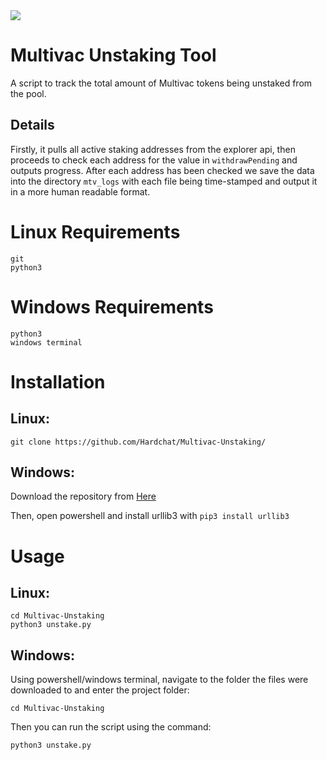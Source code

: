 <img src="https://e.mtv.ac/logo_color.png">

# Multivac Unstaking Tool 
A script to track the total amount of Multivac tokens being unstaked from the pool.

## Details
Firstly, it pulls all active staking addresses from the explorer api, then proceeds to check each address for the value in `withdrawPending` and outputs progress. After each address has been checked we save the data into the directory `mtv_logs` with each file being time-stamped and output it in a more human readable format.

# Linux Requirements
```
git
python3
```
# Windows Requirements
```
python3
windows terminal
```
# Installation
## Linux:
```
git clone https://github.com/Hardchat/Multivac-Unstaking/
```
## Windows:
Download the repository from <a href="https://github.com/Hardchat/Multivac-Unstaking/archive/refs/heads/main.zip">Here</a>

Then, open powershell and install urllib3 with `pip3 install urllib3`

# Usage
## Linux:
```
cd Multivac-Unstaking
python3 unstake.py
```

## Windows:
Using powershell/windows terminal, navigate to the folder the files were downloaded to and enter the project folder:
```
cd Multivac-Unstaking
```

Then you can run the script using the command:
```
python3 unstake.py
```
